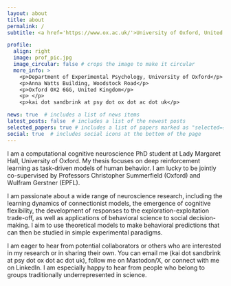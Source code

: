 ```yaml
---
layout: about
title: about
permalink: /
subtitle: <a href='https://www.ox.ac.uk/'>University of Oxford, United Kingdom.</a>. # Address. Contacts. Moto. Etc.

profile:
  align: right
  image: prof_pic.jpg
  image_circular: false # crops the image to make it circular
  more_info: >
    <p>Department of Experimental Psychology, University of Oxford</p>
    <p>Anna Watts Building, Woodstock Road</p>
    <p>Oxford OX2 6GG, United Kingdom</p>
    <p> </p>
    <p>kai dot sandbrink at psy dot ox dot ac dot uk</p>

news: true  # includes a list of news items
latest_posts: false  # includes a list of the newest posts
selected_papers: true # includes a list of papers marked as "selected={true}"
social: true  # includes social icons at the bottom of the page
---
```


I am a computational cognitive neuroscience PhD student at Lady Margaret Hall, University of Oxford. My thesis focuses on deep reinforcement learning as task-driven models of human behavior. I am lucky to be jointly co-supervised by Professors Christopher Summerfield (Oxford) and Wulfram Gerstner (EPFL).

I am passionate about a wide range of neuroscience research, including the learning dynamics of connectionist models, the emergence of cognitive flexibility, the development of responses to the exploration-exploitation trade-off, as well as applications of behavioral science to social decision-making. I aim to use theoretical models to make behavioral predictions that can then be studied in simple experimental paradigms.

I am eager to hear from potential collaborators or others who are interested in my research or in sharing their own. You can email me (kai dot sandbrink at psy dot ox dot ac dot uk), follow me on Mastodon/X, or connect with me on LinkedIn. I am especially happy to hear from people who belong to groups traditionally underrepresented in science.
